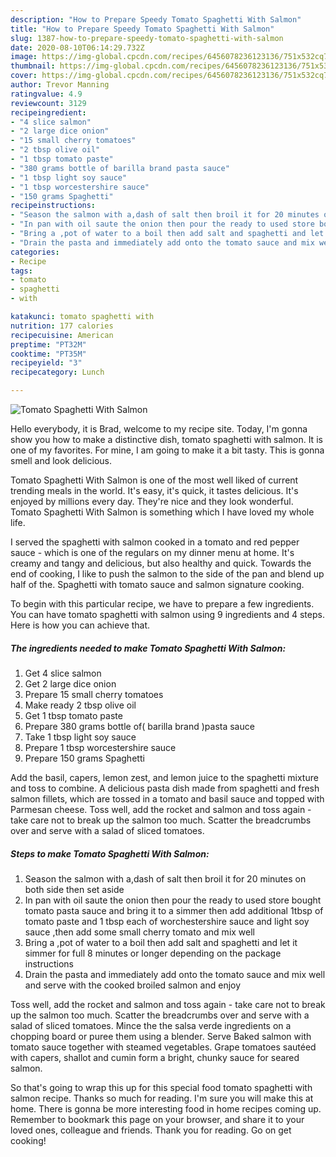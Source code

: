 ```yaml
---
description: "How to Prepare Speedy Tomato Spaghetti With Salmon"
title: "How to Prepare Speedy Tomato Spaghetti With Salmon"
slug: 1387-how-to-prepare-speedy-tomato-spaghetti-with-salmon
date: 2020-08-10T06:14:29.732Z
image: https://img-global.cpcdn.com/recipes/6456078236123136/751x532cq70/tomato-spaghetti-with-salmon-recipe-main-photo.jpg
thumbnail: https://img-global.cpcdn.com/recipes/6456078236123136/751x532cq70/tomato-spaghetti-with-salmon-recipe-main-photo.jpg
cover: https://img-global.cpcdn.com/recipes/6456078236123136/751x532cq70/tomato-spaghetti-with-salmon-recipe-main-photo.jpg
author: Trevor Manning
ratingvalue: 4.9
reviewcount: 3129
recipeingredient:
- "4 slice salmon"
- "2 large dice onion"
- "15 small cherry tomatoes"
- "2 tbsp olive oil"
- "1 tbsp tomato paste"
- "380 grams bottle of barilla brand pasta sauce"
- "1 tbsp light soy sauce"
- "1 tbsp worcestershire sauce"
- "150 grams Spaghetti"
recipeinstructions:
- "Season the salmon with a,dash of salt then broil it for 20 minutes on both side then set aside"
- "In pan with oil saute the onion then pour the ready to used store bought  tomato pasta sauce and bring it to a simmer then add additional 1tbsp of tomato paste and 1 tbsp each of worchestershire sauce and light soy sauce ,then add some small cherry tomato and mix well"
- "Bring a ,pot of water to a boil then add salt and spaghetti and let it simmer for full 8 minutes or longer depending on the package instructions"
- "Drain the pasta and immediately add onto the tomato sauce and mix well and serve with the cooked broiled salmon and enjoy"
categories:
- Recipe
tags:
- tomato
- spaghetti
- with

katakunci: tomato spaghetti with 
nutrition: 177 calories
recipecuisine: American
preptime: "PT32M"
cooktime: "PT35M"
recipeyield: "3"
recipecategory: Lunch

---
```



![Tomato Spaghetti With Salmon](https://img-global.cpcdn.com/recipes/6456078236123136/751x532cq70/tomato-spaghetti-with-salmon-recipe-main-photo.jpg)

Hello everybody, it is Brad, welcome to my recipe site. Today, I'm gonna show you how to make a distinctive dish, tomato spaghetti with salmon. It is one of my favorites. For mine, I am going to make it a bit tasty. This is gonna smell and look delicious.

Tomato Spaghetti With Salmon is one of the most well liked of current trending meals in the world. It's easy, it's quick, it tastes delicious. It's enjoyed by millions every day. They're nice and they look wonderful. Tomato Spaghetti With Salmon is something which I have loved my whole life.

I served the spaghetti with salmon cooked in a tomato and red pepper sauce - which is one of the regulars on my dinner menu at home. It&#39;s creamy and tangy and delicious, but also healthy and quick. Towards the end of cooking, I like to push the salmon to the side of the pan and blend up half of the. Spaghetti with tomato sauce and salmon signature cooking.


To begin with this particular recipe, we have to prepare a few ingredients. You can have tomato spaghetti with salmon using 9 ingredients and 4 steps. Here is how you can achieve that.

<!--inarticleads1-->

##### The ingredients needed to make Tomato Spaghetti With Salmon:

1. Get 4 slice salmon
1. Get 2 large dice onion
1. Prepare 15 small cherry tomatoes
1. Make ready 2 tbsp olive oil
1. Get 1 tbsp tomato paste
1. Prepare 380 grams bottle of( barilla brand )pasta sauce
1. Take 1 tbsp light soy sauce
1. Prepare 1 tbsp worcestershire sauce
1. Prepare 150 grams Spaghetti


Add the basil, capers, lemon zest, and lemon juice to the spaghetti mixture and toss to combine. A delicious pasta dish made from spaghetti and fresh salmon fillets, which are tossed in a tomato and basil sauce and topped with Parmesan cheese. Toss well, add the rocket and salmon and toss again - take care not to break up the salmon too much. Scatter the breadcrumbs over and serve with a salad of sliced tomatoes. 

<!--inarticleads2-->

##### Steps to make Tomato Spaghetti With Salmon:

1. Season the salmon with a,dash of salt then broil it for 20 minutes on both side then set aside
1. In pan with oil saute the onion then pour the ready to used store bought  tomato pasta sauce and bring it to a simmer then add additional 1tbsp of tomato paste and 1 tbsp each of worchestershire sauce and light soy sauce ,then add some small cherry tomato and mix well
1. Bring a ,pot of water to a boil then add salt and spaghetti and let it simmer for full 8 minutes or longer depending on the package instructions
1. Drain the pasta and immediately add onto the tomato sauce and mix well and serve with the cooked broiled salmon and enjoy


Toss well, add the rocket and salmon and toss again - take care not to break up the salmon too much. Scatter the breadcrumbs over and serve with a salad of sliced tomatoes. Mince the the salsa verde ingredients on a chopping board or puree them using a blender. Serve Baked salmon with tomato sauce together with steamed vegetables. Grape tomatoes sautéed with capers, shallot and cumin form a bright, chunky sauce for seared salmon. 

So that's going to wrap this up for this special food tomato spaghetti with salmon recipe. Thanks so much for reading. I'm sure you will make this at home. There is gonna be more interesting food in home recipes coming up. Remember to bookmark this page on your browser, and share it to your loved ones, colleague and friends. Thank you for reading. Go on get cooking!
